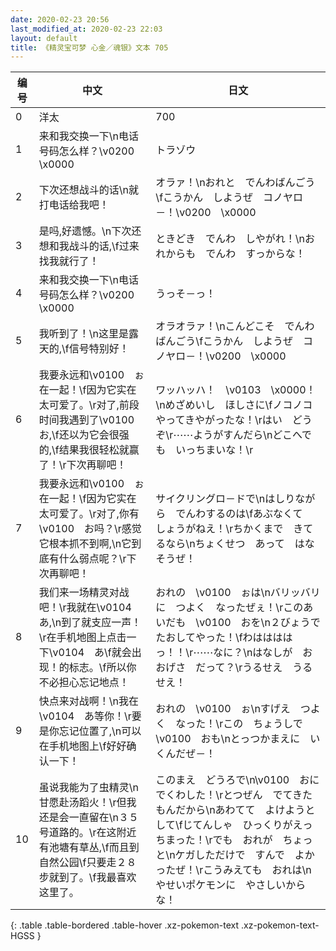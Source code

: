 ```yaml
---
date: 2020-02-23 20:56
last_modified_at: 2020-02-23 22:03
layout: default
title: 《精灵宝可梦 心金／魂银》文本 705
---
```

| 编号 | 中文 | 日文 |
| ---- | ---- | ---- |
| 0 | 洋太 | 700 |
| 1 | 来和我交换一下\n电话号码怎么样？\v0200　\x0000 | トラゾウ |
| 2 | 下次还想战斗的话\n就打电话给我吧！ | オラァ！\nおれと　でんわばんごう\fこうかん　しようぜ　コノヤロ－！\v0200　\x0000 |
| 3 | 是吗,好遗憾。\n下次还想和我战斗的话,\f过来找我就行了！ | ときどき　でんわ　しやがれ！\nおれからも　でんわ　すっからな！ |
| 4 | 来和我交换一下\n电话号码怎么样？\v0200　\x0000 | うっそ－っ！ |
| 5 | 我听到了！\n这里是露天的,\f信号特别好！ | オラオラァ！\nこんどこそ　でんわばんごう\fこうかん　しようぜ　コノヤロ－！\v0200　\x0000 |
| 6 | 我要永远和\v0100　ぉ在一起！\f因为它实在太可爱了。\r对了,前段时间我遇到了\v0100　お,\f还以为它会很强的,\f结果我很轻松就赢了！\r下次再聊吧！ | ワッハッハ！　\v0103　\x0000！\nめざめいし　ほしさに\fノコノコ　やってきやがったな！\rはい　どうぞ\r⋯⋯ようがすんだら\nどこへでも　いっちまいな！\r |
| 7 | 我要永远和\v0100　ぉ在一起！\f因为它实在太可爱了。\r对了,你有\v0100　お吗？\r感觉它根本抓不到啊,\n它到底有什么弱点呢？\r下次再聊吧！ | サイクリングロ－ドで\nはしりながら　でんわするのは\fあぶなくて　しょうがねえ！\rちかくまで　きてるなら\nちょくせつ　あって　はなそうぜ！ |
| 8 | 我们来一场精灵对战吧！\r我就在\v0104　あ,\n到了就支应一声！\r在手机地图上点击一下\v0104　あ\f就会出现！的标志。\f所以你不必担心忘记地点！ | おれの　\v0100　ぉは\nバリッバリに　つよく　なったぜぇ！\rこのあいだも　\v0100　おを\n２びょうで　たおしてやった！\fわははははっ！！\r⋯⋯なに？\nはなしが　おおげさ　だって？\rうるせえ　うるせえ！ |
| 9 | 快点来对战啊！\n我在\v0104　あ等你！\r要是你忘记位置了,\n可以在手机地图上\f好好确认一下！ | おれの　\v0100　ぉ\nすげえ　つよく　なった！\rこの　ちょうしで　\v0100　おも\nとっつかまえに　いくんだぜ－！ |
| 10 | 虽说我能为了虫精灵\n甘愿赴汤蹈火！\r但我还是会一直留在\n３５号道路的。\r在这附近有池塘有草丛,\f而且到自然公园\f只要走２８步就到了。\f我最喜欢这里了。 | このまえ　どうろで\n\v0100　おに　でくわした！\rとつぜん　でてきたもんだから\nあわてて　よけようとして\fじてんしゃ　ひっくりがえっちまった！\rでも　おれが　ちょっと\nケガしただけで　すんで　よかったぜ！\rこうみえても　おれは\nやせいポケモンに　やさしいからな！ |
{: .table .table-bordered .table-hover .xz-pokemon-text .xz-pokemon-text-HGSS }